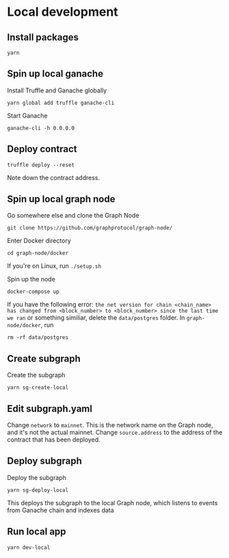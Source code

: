 # Local development

## Install packages
```
yarn
```

## Spin up local ganache
Install Truffle and Ganache globally
```
yarn global add truffle ganache-cli
```
Start Ganache
```
ganache-cli -h 0.0.0.0
```

## Deploy contract
```
truffle deploy --reset
```
Note down the contract address.

## Spin up local graph node
Go somewhere else and clone the Graph Node
```
git clone https://github.com/graphprotocol/graph-node/
```
Enter Docker directory
```
cd graph-node/docker
```
If you're on Linux, run `./setup.sh`

Spin up the node
```
docker-compose up
```

If you have the following error: `the net version for chain <chain_name> has changed from <block_number> to <block_number> since the last time we ran` or something similiar, delete the `data/postgres` folder.
In `graph-node/docker`, run
```
rm -rf data/postgres
```

## Create subgraph
Create the subgraph
```
yarn sg-create-local
```

## Edit subgraph.yaml
Change `network` to `mainnet`. This is the network name on the Graph node, and it's not the actual mainnet.
Change `source.address` to the address of the contract that has been deployed.

## Deploy subgraph

Deploy the subgraph
```
yarn sg-deploy-local
```
This deploys the subgraph to the local Graph node, which listens to events from Ganache chain and indexes data

## Run local app
```
yarn dev-local
```
